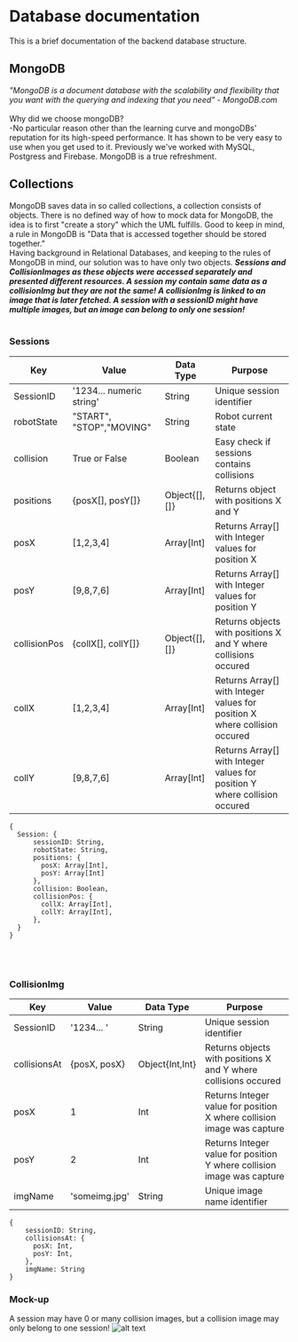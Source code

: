 # Database documentation

This is a brief documentation of the backend database structure.
## MongoDB 
*"MongoDB is a document database with the scalability and flexibility that you want with the querying and indexing that you need" - MongoDB.com* <br> <br>
Why did we choose mongoDB? <br>
-No particular reason other than the learning curve and mongoDBs' reputation for its high-speed performance. It has shown to be very easy to use when you get used to it. Previously we've worked with MySQL, Postgress and Firebase. MongoDB is a true refreshment.

## Collections 
MongoDB saves data in so called collections, a collection consists of objects.
 There is no defined way of how to mock data for MongoDB, the idea is to first "create a story" which the UML fulfills. Good to keep in mind, a rule in MongoDB is "Data that is accessed together should be stored together."  <br>
 Having background in Relational Databases, and keeping to the rules of MongoDB in mind, our solution was to have only two objects. ***Sessions and CollisionImages as these objects were accessed separately and presented different resources. A session my contain same data as a collisionImg but they are not the same! A collisionImg is linked to an image that is later fetched. A session with a sessionID might have multiple images, but an image can belong to only one session!***
<br><br>

### Sessions
| Key          | Value                    | Data Type     | Purpose                                                                    |
| ------------ | ------------------------ | ------------- | -------------------------------------------------------------------------- |
| SessionID    | '1234... numeric string' | String        | Unique session identifier                                                  |
| robotState   | "START", "STOP","MOVING" | String        | Robot current state                                                        |
| collision    | True or False            | Boolean       | Easy check if sessions contains collisions                                 |
| positions    | {posX[], posY[]}         | Object{[],[]} | Returns object with positions X and Y                                      |
| posX         | [1,2,3,4]                | Array[Int]    | Returns Array[] with Integer values for position X                         |
| posY         | [9,8,7,6]                | Array[Int]    | Returns Array[] with Integer values for position Y                         |
| collisionPos | {collX[], collY[]}       | Object{[],[]} | Returns objects with positions X and Y where collisions occured            |
| collX        | [1,2,3,4]                | Array[Int]    | Returns Array[] with Integer values for position X where collision occured |
| collY        | [9,8,7,6]                | Array[Int]    | Returns Array[] with Integer values for position Y where collision occured |
  ```
  {
    Session: {
        sessionID: String,
        robotState: String,
        positions: {
          posX: Array[Int],
          posY: Array[Int]
        },
        collision: Boolean,
        collisionPos: {
          collX: Array[Int],
          collY: Array[Int],
        },
    }
  }
  ```

<br><br>

### CollisionImg
| Key          | Value         | Data Type       | Purpose                                                                |
| ------------ | ------------- | --------------- | ---------------------------------------------------------------------- |
| SessionID    | '1234... '    | String          | Unique session identifier                                              |
| collisionsAt | {posX, posX}  | Object{Int,Int} | Returns objects with positions X and Y where collisions occured        |
| posX         | 1             | Int             | Returns Integer value for position X where collision image was capture |
| posY         | 2             | Int             | Returns Integer value for position Y where collision image was capture |
| imgName      | 'someimg.jpg' | String          | Unique image name identifier                                           |
```
{
    sessionID: String,
    collisionsAt: {
      posX: Int,
      posY: Int,
    },
    imgName: String
}  
```

### Mock-up 
A session may have 0 or many collision images, but a collision image may only belong to one session!
![alt text](https://github.com/IMS-Team6/IMS_SBackend/blob/main/Wiki/media/Database%20UML.png)

